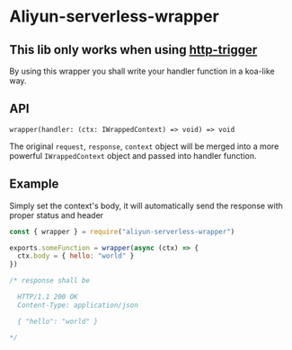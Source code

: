 # Aliyun-serverless-wrapper

## This lib only works when using [http-trigger](https://help.aliyun.com/document_detail/74757.html?spm=a2c4g.11186623.6.558.1d555ed64YgYv8#HTTP-trigger-interface)

By using this wrapper you shall write your handler function in a koa-like way.

## API

`wrapper(handler: (ctx: IWrappedContext) => void) => void`

The original `request`, `response`, `context` object will be merged into a more powerful `IWrappedContext` object and passed into handler function.

## Example

Simply set the context's body, it will automatically send the response with proper status and header

```js
const { wrapper } = require("aliyun-serverless-wrapper")

exports.someFunction = wrapper(async (ctx) => {
  ctx.body = { hello: "world" }
})

/* response shall be

  HTTP/1.1 200 OK
  Content-Type: application/json

  { "hello": "world" }

*/
```
